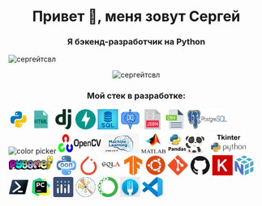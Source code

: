 <h1 align="center">Привет 👋, меня зовут Сергей</h1>
<h3 align="center">Я бэкенд-разработчик на Python</h3>
<div>
  <p align="left"> <img src="https://komarev.com/ghpvc/?username=sergeytsvl&label=Profile%20views&color=0e75b6&style=flat" alt="сергейтсвл" /> </p>
  <p align="center"> <img src="https://github-readme-streak-stats.herokuapp.com/?user=SergeyTsVL" alt="сергейтсвл" /> </p>
</div>
<h3 align="center">Мой стек в разработке:</h3>
<div>
  <img width="40" height="40" src="icons8-pyton.gif" alt="color picker" title="Язык программирования pyton 3"/>
  <img width="40" height="40" src="icons8-html.gif" alt="color picker" title="В разработке представлений применяю html"/>
  <img width="40" height="40" src="Django.png" alt="color picker" title="В веб разработке применяю Django"/>
  <img width="40" height="40" src="FastAPI.png" alt="color picker" title="В веб разработке применяю FastAPI"/>
  <img width="40" height="40" src="sql.jpg" alt="color picker" title="В разработке применяю sql"/>
  <img width="40" height="40" src="telegram.gif" alt="color picker" title="Разработал telegram bot"/>
  <img width="40" height="40" src="json.png" alt="color picker" title="В разработке применяю json"/>
  <img width="40" height="40" src="csv.png" alt="color picker" title="В разработке применяю csv"/>
  <img width="80" height="40" src="postgres.png" alt="color picker" title="В разработке применяю postgresql"/>
  <img width="55" height="40" src="docker.gif" alt="color picker" title="Изучаю и применяю docker"/>
  <img width="85" height="40" src="opencv.jpeg" alt="color picker" title="В разработке применяю opencv"/>
  <img width="70" height="40" src="ML.jpg" alt="color picker" title="Изучаю машинное обучение"/>
  <img width="50" height="45" src="MTL.gif" alt="color picker" title="В разработке применяю matlab"/>
  <img width="80" height="40" src="pandas.gif" alt="color picker" title="В разработке применяю pandas"/>
  <img width="70" height="40" src="tkiner.png" alt="color picker" title="В разработке применяю tkiner"/>
  <img width="90" height="40" src="Pygame.png" alt="color picker" title="В разработке применяю Pygame"/>
  <img width="40" height="40" src="unnamed.png" alt="color picker" title="В разработке применяю объектно-ориентиованное программирование"/>
  <img width="40" height="40" src="PyTorch.png" alt="color picker" title="В разработке применяю PyTorch"/>
  <img width="40" height="40" src="SQLAlchemy.png" alt="color picker" title="В разработке применяю SQLAlchemy"/>
  <img width="40" height="40" src="TensorFlow.png" alt="color picker" title="Изучаю и учусь применять на практике TensorFlow"/>
  <img width="40" height="40" src="Ubuntu.png" alt="color picker" title="В разработке применяю Ubuntu"/>
  <img width="40" height="40" src="Git.png" alt="color picker" title="В разработке применяю Git"/>
  <img width="40" height="40" src="GitHub.png" alt="color picker" title="В разработке применяю GitHub"/>
  <img width="40" height="40" src="Keras.png" alt="color picker" title="Изучаю Keras"/>
  <img width="40" height="40" src="NumPy.png" alt="color picker" title="В разработке применяю NumPy"/>
  <img width="40" height="40" src="Powershell.png" alt="color picker" title="В разработке применяю Powershell"/>
  <img width="40" height="40" src="PyCharm.png" alt="color picker" title="В разработке применяю PyCharm"/>
  <img width="40" height="40" src="Ploty.png" alt="color picker" title="В разработке применяю Ploty"/>
  <img width="40" height="40" src="Matplotlib.png" alt="color picker" title="В разработке применяю Matplotlib"/>
  <img width="40" height="40" src="Anaconda.png" alt="color picker" title="В разработке применяю Anaconda"/>
  <img width="40" height="40" src="Fork.png" alt="color picker" title="В разработке применяю Fork"/>
  <img width="40" height="40" src="Visual_Studio_Code_1.35_icon.svg.png" alt="color picker" title="В разработке применяю Visual Studio Code"/>
</div>





